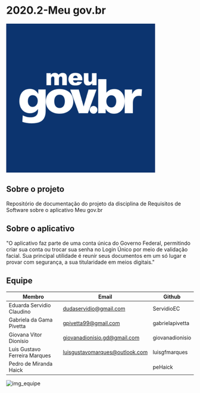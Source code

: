 # 2020.2-Meu gov.br

<img alt = "logo" src="Images/logo.png" width = "400"/>

## Sobre o projeto

Repositório de documentação do projeto da disciplina de Requisitos de Software sobre o aplicativo Meu gov.br

## Sobre o aplicativo

"O aplicativo faz parte de uma conta única do Governo Federal, permitindo criar sua conta ou trocar sua senha no Login Único por meio de validação facial. Sua principal utilidade é reunir seus documentos em um só lugar e provar com segurança, a sua titularidade em meios digitais."

## Equipe

| Membro                        | Email                          | Github          |
| ----------------------------- | ------------------------------ | --------------- |
| Eduarda Servidio Claudino     | dudaservidio@gmail.com         | ServidioEC      |
| Gabriela da Gama Pivetta      | gpivetta99@gmail.com           | gabrielapivetta |
| Giovana Vitor Dionísio        | giovanadionisio.gd@gmail.com   | giovanadionisio |
| Luis Gustavo Ferreira Marques | luisgustavomarques@outlook.com | luisgfmarques   |
| Pedro de Miranda Haick        |                                | peHaick         |

<img alt = "img_equipe" src="https://i.ibb.co/8DD0CVw/99d00d59-2ef9-4474-abf0-1245c27966c5.jpg" width = "475"/>
